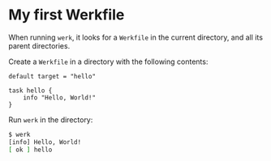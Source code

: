 # My first Werkfile

When running `werk`, it looks for a `Werkfile` in the current directory, and all
its parent directories.

Create a `Werkfile` in a directory with the following contents:

```werk
default target = "hello"

task hello {
    info "Hello, World!"
}
```

Run `werk` in the directory:

```sh
$ werk
[info] Hello, World!
[ ok ] hello
```
